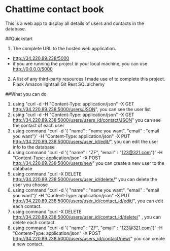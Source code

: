 Chattime contact book
======
This is a web app to display all details of users and contacts in the database.

##Quickstart

1. The complete URL to the hosted web application.
- http://34.220.89.238/5000
- if you are running the project in your local machine, you can use http://0.0.0.0/5000
2. A list of any third-party resources I made use of to complete this project.
Flask
Amazon lightsail 
Git
Rest
SQLalchemy


##What you can do
1. using "curl -d -H "Content-Type: application/json" -X GET http://34.220.89.238:5000/users/JSON", you can see the user list
2. using "curl -d -H "Content-Type: application/json" -X GET http://34.220.89.238:5000/users/users_id/contact/JSON" you can see the contact of each user
3. using command "curl -d '{ "name" : "name you want", "email" : "email you want"}'  -H "Content-Type: application/json" -X PUT http://34.220.89.238:5000/users/user_id/edit/", you can edit the user info to the database
4. using command "curl -d '{ "name" : "ZF", "email" : "123@321.com"}'  -H "Content-Type: application/json" -X POST http://34.220.89.238:5000/users/new" you can create a new user to the database
5. using command "curl -X DELETE http://34.220.89.238:5000/users/user_id/delete/" you can delete the user you choose
6. using command "curl -d '{ "name" : "name you want", "email" : "email you want"}'  -H "Content-Type: application/json" -X PUT http://34.220.89.238:5000/users/user_id/contact_id/edit/", you can edit each contact.
7. using command "curl -X DELETE http://34.220.89.238:5000/users/user_id/contact_id/delete/" , you can delete each contact.
8.  using command "curl -d '{ "name" : "ZF", "email" : "123@321.com"}'  -H "Content-Type: application/json" -X POST http://34.220.89.238:5000/users/users_id/contact/new/" you can create a new contact.


